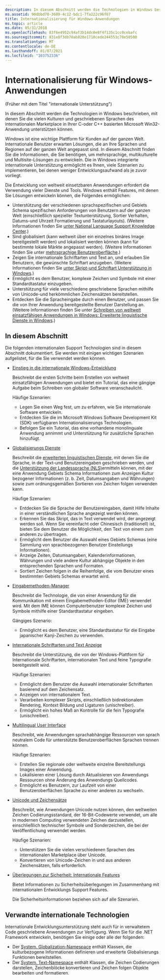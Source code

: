 ```yaml
---
description: In diesem Abschnitt werden die Technologien in Windows beschrieben, mit denen Sie die vielen Kulturen und geschriebenen Sprachen des internationalen Marketplace in Ihrer C-oder C++ basierten Microsoft Win32-Anwendung unterstützen können.
ms.assetid: 90dbbd70-3609-4c12-bdc1-7fa222c96f67
title: Internationalisierung für Windows-Anwendungen
ms.topic: article
ms.date: 05/31/2018
ms.openlocfilehash: 83f6e4952c94af3b14dc0e8f4f135c1cc0cebafc
ms.sourcegitcommit: 831e8f3db78ab820e1710cede244553c70e50500
ms.translationtype: MT
ms.contentlocale: de-DE
ms.lasthandoff: 01/07/2021
ms.locfileid: "103752336"
---
```

# <a name="internationalization-for-windows-applications"></a>Internationalisierung für Windows-Anwendungen

(Früher mit dem Titel "internationale Unterstützung")

In diesem Abschnitt werden die Technologien in Windows beschrieben, mit denen Sie die vielen Kulturen und geschriebenen Sprachen des internationalen Marketplace in Ihrer C-oder C++ basierten Microsoft Win32-Anwendung unterstützen können.

Windows ist eine wichtige Plattform für Kunden auf der ganzen Welt. Internationale Benutzer erwarten Lösungen, die an Ihre Sprachen und Regionen auf der ganzen Welt angepasst sind. In diesem Abschnitt finden Sie die Informationen, die Sie benötigen, um mehrsprachige, multikulturelle und Multisite-Lösungen zu entwickeln. Die in Windows integrierte internationale Unterstützung ermöglicht es Ihnen, viele Szenarien zu implementieren, bei denen weniger Entwicklungsaufwand als je zuvor vorliegt.

Die Entwicklung von weltweit einsetzbaren Anwendungen erfordert die Verwendung vieler Dienste und Tools. Windows enthält Features, mit denen Sie Lösungen entwickeln können, die Folgendes ermöglichen:

- Unterstützung der verschiedenen sprachspezifischen und Gebiets Schema spezifischen Anforderungen von Benutzern auf der ganzen Welt (einschließlich spezieller Textunterstützung, Sortier Verhalten, Datums-und Uhrzeit Formatierung und Tastaturlayouts). (Weitere Informationen finden Sie [unter National Language Support Knowledge Center](./national-language-support-reference.md).)
- Sind globalisiert (kann weltweit über ein einzelnes binäres Image bereitgestellt werden) und lokalisiert werden können (kann für bestimmte lokale Märkte angepasst werden). (Weitere Informationen finden Sie unter [mehrsprachige Benutzeroberfläche](./multilingual-user-interface.md).)
- Zeigen Sie internationale Schriftarten und Text an, und erlauben Sie Benutzern, die gewünschte Schriftart anzugeben. (Weitere Informationen finden Sie [unter Skript-und Schriftart Unterstützung in Windows](/globalization/input/font-support).)
- Ermöglicht es dem Benutzer, komplexe Zeichen und Symbole mit einer Standardtastatur einzugeben.
- Unterstützung für viele verschiedene geschriebene Sprachen mithilfe von Unicode-und herkömmlichen Zeichensätzen bereitstellen.
- Entdecken Sie die Spracheingabe durch einen Benutzer, und passen Sie die von Ihrer Anwendung bereitgestellte Benutzer Darstellung an. (Weitere Informationen finden Sie unter [Schreiben von weltweit einsatzfähigen Anwendungen in Windows: Erweiterte linguistische Dienste in Windows](./using-extended-linguistic-services.md).)

## <a name="in-this-section"></a>In diesem Abschnitt

Die folgenden internationalen Support Technologien sind in diesem Abschnitt dokumentiert. Sie werden mit einigen wichtigen Szenarien aufgelistet, für die Sie verwendet werden können.

- [Einstieg in die internationale Windows-Entwicklung](getting-started-with-international-development.md)

    Beschreibt die ersten Schritte beim Erstellen von weltweit einsatzfähigen Anwendungen und bietet ein Tutorial, das eine gängige Aufgabe beim Schreiben von globaler Software veranschaulicht.

    Häufige Szenarien:

    - Legen Sie einen Weg fest, um zu erfahren, wie Sie internationale Software entwickeln.
    - Entdecken Sie die im Microsoft Windows Software Development Kit (SDK) verfügbaren Internationalisierungs Technologien.
    - Befolgen Sie ein Tutorial, das eine vorhandene monolinguale Anwendung annimmt und Unterstützung für zusätzliche Sprachen hinzufügt.

- [Globalisierungs Dienste](globalization-services.md)

    Beschreibt die [erweiterten linguistischen Dienste](extended-linguistic-services.md), mit denen Sie die Sprache, in der Text-und Benutzereingaben geschrieben werden, und die [Unterstützung der Landessprache (NLS)](national-language-support.md)ermitteln können, mit der eine Anwendung Gebiets Schema Informationen zum Anzeigen Kultur bezogener Informationen (z. b. Zeit, Datumsangaben und Währungen) sowie zum ordnungsgemäßen Sortieren von Zeichen folgen verwenden kann.

    Häufige Szenarien:

    - Entdecken Sie die Sprache der Benutzereingaben, damit Hilfe Inhalte in einer verständlichen Sprache angezeigt werden können.
    - Erkennen Sie das Skript, das in Text verwendet wird, der angezeigt werden soll. Wenn Sie vereinfacht oder Chinesisch (traditionell) ist, bieten Sie dem Benutzer die Möglichkeit, den Text von einem zum anderen zu übertragen.
    - Ermöglicht dem Benutzer die Auswahl eines Gebiets Schemas (eine Sammlung von sprachbezogenen Benutzer Einstellungs Informationen).
    - Anzeige Zeiten, Datumsangaben, Kalenderinformationen, Währungen und viele andere Kultur abhängige Objekte in den entsprechenden Sprachen und Formaten.
    - Sortiert Zeichen folgen in die Reihenfolge, die vom Benutzer eines bestimmten Gebiets Schemas erwartet wird.

- [Eingabemethoden-Manager](input-method-manager.md)

    Beschreibt die Technologie, die von einer Anwendung für die Kommunikation mit einem Eingabemethoden-Editor (IME) verwendet wird. Mit dem IME können Computerbenutzer komplexe Zeichen und Symbole mithilfe einer Standardtastatur eingeben.

    Gängiges Szenario:

    - Ermöglicht es dem Benutzer, eine Standardtastatur für die Eingabe japanischer Kanji-Zeichen zu verwenden.

- [Internationale Schriftarten und Text Anzeige](international-fonts-and-text-display.md)

    Beschreibt die Unterstützung, die von der Windows-Plattform für Internationale Schriftarten, internationalen Text und feine Typografie bereitgestellt wird.

    Häufige Szenarien:

    - Ermöglicht dem Benutzer die Auswahl internationaler Schriftarten basierend auf dem Zeichensatz.
    - Anzeigen von internationalem Text.
    - Verarbeiten komplexer Skripts, einschließlich bidirektionalem Rendering, Kontext Bildung und Ligaturen (unischreiber).
    - Ermöglicht ein hohes Maß an Kontrolle für die fein Typografie (unischreiber).

- [Multilingual User Interface](multilingual-user-interface.md)

    Beschreibt, wie Anwendungen sprachabhängige Ressourcen von sprach neutralem Code für unterstützte Benutzeroberflächen Sprachen trennen können.

    Häufige Szenarien:

    - Erstellen Sie regionale oder weltweite einzelne Bereitstellungs Images einer Anwendung.
    - Lokalisieren einer Lösung durch Aktualisieren von Anwendungs Ressourcen ohne Änderung des Anwendungs Quellcodes.
    - Ermöglicht es Benutzern, zur Laufzeit von einer Benutzeroberflächen Sprache zu einer anderen zu wechseln.

- [Unicode und Zeichensätze](unicode-and-character-sets.md)

    Beschreibt, wie Anwendungen Unicode nutzen können, den weltweiten Zeichen Codierungsstandard, der 16-Bit-Codewerte verwendet, um alle in modernen Computing verwendeten Zeichen darzustellen, einschließlich technischer Symbole und Sonderzeichen, die bei der Veröffentlichung verwendet werden.

    Häufige Szenarien:

    - Unterstützen Sie die vielen verschiedenen Sprachen des internationalen Marketplace über Unicode.
    - Konvertieren von Unicode-Zeichen in und aus anderen Zeichensätzen, falls erforderlich.

- [Überlegungen zur Sicherheit: Internationale Features](security-considerations--international-features.md)

    Bietet Informationen zu Sicherheitsüberlegungen im Zusammenhang mit internationalen Entwicklungs Support Features.

    Die Sicherheitsinformationen beziehen sich auf alle Szenarien.

## <a name="related-international-technologies"></a>Verwandte internationale Technologien

Internationale Entwicklungsunterstützung steht auch für in verwaltetem Code geschriebene Anwendungen zur Verfügung. Wenn Sie für die .NET Framework entwickeln, benötigen Sie einige oder alle der folgenden:

- Der [System. Globalization-Namespace](/dotnet/api/system.globalization) enthält Klassen, die kulturbezogene Informationen definieren und erweiterte Globalisierungs Funktionen bereitstellen.
- Der [System. Text-Namespace](/dotnet/api/system.text) enthält Klassen, die Zeichen Codierungen darstellen, Zeichenblöcke konvertieren und Zeichen folgen Objekte bearbeiten und formatieren.
